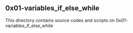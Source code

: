 ## 0x01-variables_if_else_while

This directory contains source codes and scripts on 0x01-variables_if_else_while
